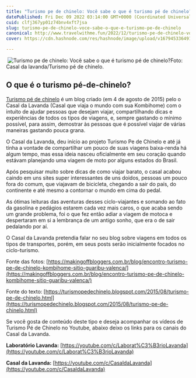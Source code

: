 ```yaml
---
title: "Turismo pe de chinelo: Você sabe o que é turismo pé de chinelo?"
datePublished: Fri Dec 09 2022 03:14:00 GMT+0000 (Coordinated Universal Time)
cuid: clfj367yp01z74bnv4xft7jsa
slug: turismo-pe-de-chinelo-voce-sabe-o-que-e-turismo-pe-de-chinelo
canonical: http://www.travelwithme.fun/2022/12/turismo-pe-de-chinelo-voce-sabe-o-que-e.html
cover: https://cdn.hashnode.com/res/hashnode/image/upload/v1679453364912/adf0a9d6-2359-44e1-9c5f-eda846ed9b6e.jpeg

---
```


 ![Turismo pe de chinelo: Você sabe o que é turismo pé de chinelo?](https://cdn.hashnode.com/res/hashnode/image/upload/v1679453363750/89234dda-2bfb-441d-a595-ed006b0d0d59.jpeg)Foto: Casal da lavanda/Turismo pé de chinelo.

**O que é o turismo pé-de-chinelo?**
------------------------------------

[Turismo pé de chinelo](https://turismopedechinelo.blogspot.com/?m=0) é um blog criado (em 4 de agosto de 2015) pelo o Casal da Lavanda (Casal que viaja o mundo com sua Kombihome) com o intuito de ajudar pessoas que desejam viajar, compartilhando dicas e experiências de todos os tipos de viagens, e, sempre gastando o mínimo possível, para assim, demostrar às pessoas que é possível viajar de várias maneiras gastando pouca grana.

O Casal da Lavanda, deu início ao projeto Turismo Pe de Chinelo e até já tínha a vontade de compartilhar um pouco de suas viagens baixa-renda há algum tempo, mas essa ideia nasceu oficialmente em seu coração quando estávam planejando uma viagem de moto por alguns estados do Brasil.

Após pesquisar muito sobre dicas de como viajar barato, o casal acabou caindo em uns sites super interessantes de uns doidos, pessoas um pouco fora do comum, que viajavam de bicicleta, chegando a sair do país, do continente e até mesmo a contornar o mundo em cima do pedal.

As ótimas leituras das aventuras desses ciclo-viajantes e somando ao fato da gasolina e pedágios estarem cada vez mais caros, o que acaba sendo um grande problema, foi o que fez então adiar a viagem de motoca e despertaram em si a lembrança de um antigo sonho, que era o de sair pedalando por aí.

O Casal da Lavanda pretendia falar no seu blog sobre viagens em todos os tipos de transportes, porém, em seus posts serão inicialmente focados no ciclo-turismo.

Fonte das fotos: [https://makingoffbloggers.com.br/blog/encontro-turismo-pe-de-chinelo-kombihome-sitio-guaribu-valenca/](https://makingoffbloggers.com.br/blog/encontro-turismo-pe-de-chinelo-kombihome-sitio-guaribu-valenca/)

Fonte do texto: [https://turismopedechinelo.blogspot.com/2015/08/turismo-pe-de-chinelo.html](https://turismopedechinelo.blogspot.com/2015/08/turismo-pe-de-chinelo.html)

Se você gosta de conteúdo deste tipo e deseja acompanhar os vídeos de Turismo Pé de Chinelo no Youtube, abaixo deixo os links para os canais do Casal da Lavanda.

**Laboratório Lavanda:** [https://youtube.com/c/Laborat%C3%B3rioLavanda](https://youtube.com/c/Laborat%C3%B3rioLavanda)

**Casal da Lavanda:** [https://youtube.com/c/CasaldaLavanda](https://youtube.com/c/CasaldaLavanda)